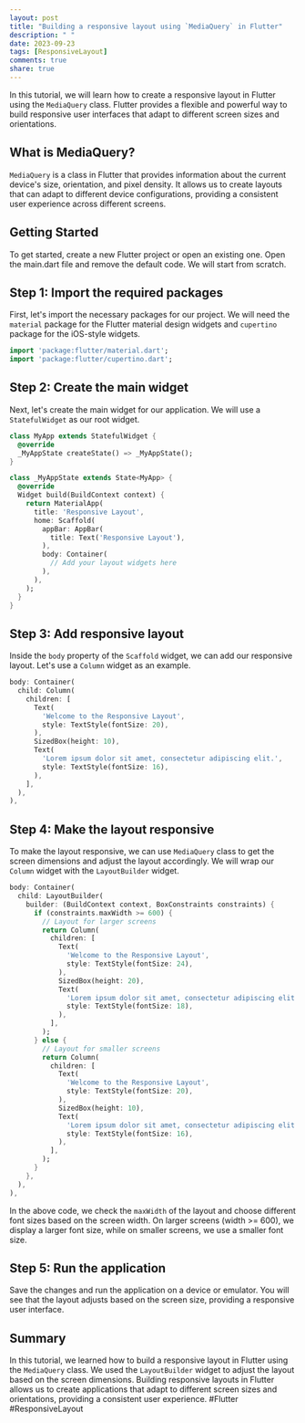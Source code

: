 ```yaml
---
layout: post
title: "Building a responsive layout using `MediaQuery` in Flutter"
description: " "
date: 2023-09-23
tags: [ResponsiveLayout]
comments: true
share: true
---
```


In this tutorial, we will learn how to create a responsive layout in Flutter using the `MediaQuery` class. Flutter provides a flexible and powerful way to build responsive user interfaces that adapt to different screen sizes and orientations.

## What is MediaQuery?

`MediaQuery` is a class in Flutter that provides information about the current device's size, orientation, and pixel density. It allows us to create layouts that can adapt to different device configurations, providing a consistent user experience across different screens.

## Getting Started

To get started, create a new Flutter project or open an existing one. Open the main.dart file and remove the default code. We will start from scratch.

## Step 1: Import the required packages

First, let's import the necessary packages for our project. We will need the `material` package for the Flutter material design widgets and `cupertino` package for the iOS-style widgets.

```dart
import 'package:flutter/material.dart';
import 'package:flutter/cupertino.dart';
```

## Step 2: Create the main widget

Next, let's create the main widget for our application. We will use a `StatefulWidget` as our root widget.

```dart
class MyApp extends StatefulWidget {
  @override
  _MyAppState createState() => _MyAppState();
}

class _MyAppState extends State<MyApp> {
  @override
  Widget build(BuildContext context) {
    return MaterialApp(
      title: 'Responsive Layout',
      home: Scaffold(
        appBar: AppBar(
          title: Text('Responsive Layout'),
        ),
        body: Container(
          // Add your layout widgets here
        ),
      ),
    );
  }
}
```

## Step 3: Add responsive layout

Inside the `body` property of the `Scaffold` widget, we can add our responsive layout. Let's use a `Column` widget as an example.

```dart
body: Container(
  child: Column(
    children: [
      Text(
        'Welcome to the Responsive Layout',
        style: TextStyle(fontSize: 20),
      ),
      SizedBox(height: 10),
      Text(
        'Lorem ipsum dolor sit amet, consectetur adipiscing elit.',
        style: TextStyle(fontSize: 16),
      ),
    ],
  ),
),
```

## Step 4: Make the layout responsive

To make the layout responsive, we can use `MediaQuery` class to get the screen dimensions and adjust the layout accordingly. We will wrap our `Column` widget with the `LayoutBuilder` widget.

```dart
body: Container(
  child: LayoutBuilder(
    builder: (BuildContext context, BoxConstraints constraints) {
      if (constraints.maxWidth >= 600) {
        // Layout for larger screens
        return Column(
          children: [
            Text(
              'Welcome to the Responsive Layout',
              style: TextStyle(fontSize: 24),
            ),
            SizedBox(height: 20),
            Text(
              'Lorem ipsum dolor sit amet, consectetur adipiscing elit.',
              style: TextStyle(fontSize: 18),
            ),
          ],
        );
      } else {
        // Layout for smaller screens
        return Column(
          children: [
            Text(
              'Welcome to the Responsive Layout',
              style: TextStyle(fontSize: 20),
            ),
            SizedBox(height: 10),
            Text(
              'Lorem ipsum dolor sit amet, consectetur adipiscing elit.',
              style: TextStyle(fontSize: 16),
            ),
          ],
        );
      }
    },
  ),
),
```

In the above code, we check the `maxWidth` of the layout and choose different font sizes based on the screen width. On larger screens (width >= 600), we display a larger font size, while on smaller screens, we use a smaller font size.

## Step 5: Run the application

Save the changes and run the application on a device or emulator. You will see that the layout adjusts based on the screen size, providing a responsive user interface.

## Summary

In this tutorial, we learned how to build a responsive layout in Flutter using the `MediaQuery` class. We used the `LayoutBuilder` widget to adjust the layout based on the screen dimensions. Building responsive layouts in Flutter allows us to create applications that adapt to different screen sizes and orientations, providing a consistent user experience. #Flutter #ResponsiveLayout